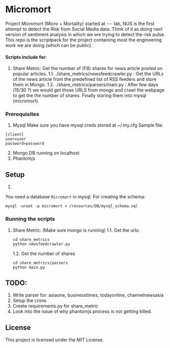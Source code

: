 # Micromort
Project Micromort (Micro + Mortality) started at --- lab, NUS is the first attempt to detect the Risk from Social Media data. Think of it as doing next version of sentiment analysis in which we are trying to detect the risk pulse.
This repo is the scriptpack for the project containing most the engineering work we are doing (which can be public).

#### Scripts include for:
1. Share Metric: Get the number of (FB) shares for news article posted on popular articles.
    1.1. ./share_metrics/newsfeedcrawler.py : Get the URLs of the news article from the predefined list of RSS feeders and store them in Mongo.
    1.2. ./share_metrics/parsers/main.py : After few days (15/30 ?) we would get those URLS from mongo and crawl the webpage to get the the number of shares. Finally storing them into mysql (micromort).


### Prerequisites

 1. Mysql
Make sure you have mysql creds stored at ~/.my.cfg 
 Sample file:
```
[client]
user=user
password=password
```

 2. Mongo DB running on localhost
 3. Phantomjs



## Setup
 1. 
You need a database `Micromort` in mysql.
For creating the schema:
```
mysql -uroot -p micromort < /resources/DB/mysql_schema.sql
```


### Running the scripts
1. Share Metric: (Make sure mongo is running)
    1.1. Get the urls: 
    ```
    cd share_metrics
    python newsfeedcrawler.py
    ``` 

    1.2. Get the number of shares
    ```
    cd share_metrics/parsers
    python main.py
    ```

## TODO:
 1. Write parser for: asiaone, businesstimes, todayonline, channelnewsasia
 2. Setup the crons
 3. Create requirements.py for share_metric
 4. Look into the issue of why phantomjs process is not getting killed.


## License
This project is licensed under the MIT License.
